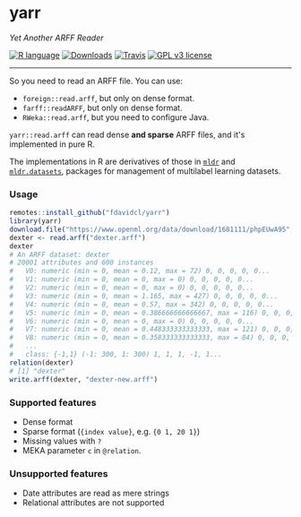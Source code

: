 yarr
====

*Yet Another ARFF Reader*

[![R language](https://img.shields.io/badge/language-R-lightgrey.svg)](https://www.r-project.org/)
[![Downloads](https://cranlogs.r-pkg.org/badges/yarr)](https://cranlogs.r-pkg.org/downloads/total/last-month/yarr)
[![Travis](https://img.shields.io/travis/fdavidcl/yarr/master.svg)](https://travis-ci.org/fdavidcl/yarr)
[![GPL v3 license](https://img.shields.io/github/license/fdavidcl/yarr.svg)](https://www.gnu.org/licenses/gpl.html)

---

So you need to read an ARFF file. You can use:

- `foreign::read.arff`, but only on dense format.
- `farff::readARFF`, but only on dense format.
- `RWeka::read.arff`, but you need to configure Java.

`yarr::read.arff` can read dense **and sparse** ARFF files, and it's implemented in pure R.

The implementations in R are derivatives of those in [`mldr`](https://github.com/fcharte/mldr) and [`mldr.datasets`](https://github.com/fcharte/mldr.datasets), packages for management of multilabel learning datasets.


### Usage

```r
remotes::install_github("fdavidcl/yarr")
library(yarr)
download.file("https://www.openml.org/data/download/1681111/phpEUwA95", "dexter.arff")
dexter <- read.arff("dexter.arff")
dexter
# An ARFF dataset: dexter
# 20001 attributes and 600 instances
#   V0: numeric (min = 0, mean = 0.12, max = 72) 0, 0, 0, 0, 0...
#   V1: numeric (min = 0, mean = 0, max = 0) 0, 0, 0, 0, 0...
#   V2: numeric (min = 0, mean = 0, max = 0) 0, 0, 0, 0, 0...
#   V3: numeric (min = 0, mean = 1.165, max = 427) 0, 0, 0, 0, 0...
#   V4: numeric (min = 0, mean = 0.57, max = 342) 0, 0, 0, 0, 0...
#   V5: numeric (min = 0, mean = 0.386666666666667, max = 116) 0, 0, 0, 0, 0...
#   V6: numeric (min = 0, mean = 0, max = 0) 0, 0, 0, 0, 0...
#   V7: numeric (min = 0, mean = 0.448333333333333, max = 121) 0, 0, 0, 0, 0...
#   V8: numeric (min = 0, mean = 0.358333333333333, max = 84) 0, 0, 0, 0, 0...
#   ...
#   class: {-1,1} (-1: 300, 1: 300) 1, 1, 1, -1, 1...
relation(dexter)
# [1] "dexter"
write.arff(dexter, "dexter-new.arff")
```

### Supported features

- Dense format
- Sparse format (`{index value}`, e.g. `{0 1, 20 1}`)
- Missing values with `?`
- MEKA parameter `c` in `@relation`.

### Unsupported features

- Date attributes are read as mere strings
- Relational attributes are not supported
